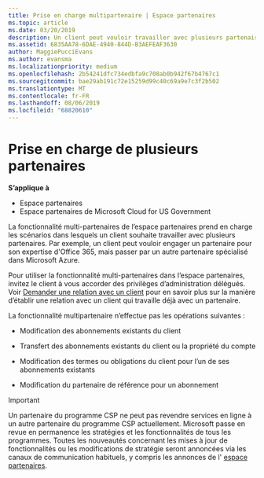 ```yaml
---
title: Prise en charge multipartenaire | Espace partenaires
ms.topic: article
ms.date: 03/20/2019
description: Un client peut vouloir travailler avec plusieurs partenaires du programme Fournisseur de solutions Cloud, spécialisés dans différents services.
ms.assetid: 6835AA78-6DAE-4940-844D-B3AEFEAF3630
author: MaggiePucciEvans
ms.author: evansma
ms.localizationpriority: medium
ms.openlocfilehash: 2b54241dfc734edbfa9c708ab0b942f67b4767c1
ms.sourcegitcommit: bae29ab191c72e15259d99c40c69a9e7c3f2b502
ms.translationtype: MT
ms.contentlocale: fr-FR
ms.lasthandoff: 08/06/2019
ms.locfileid: "68820610"
---
```

# <a name="multi-partner-support"></a>Prise en charge de plusieurs partenaires

**S’applique à**

-  Espace partenaires
-  Espace partenaires de Microsoft Cloud for US Government

La fonctionnalité multi-partenaires de l’espace partenaires prend en charge les scénarios dans lesquels un client souhaite travailler avec plusieurs partenaires. Par exemple, un client peut vouloir engager un partenaire pour son expertise d'Office 365, mais passer par un autre partenaire spécialisé dans Microsoft Azure.

Pour utiliser la fonctionnalité multi-partenaires dans l’espace partenaires, invitez le client à vous accorder des privilèges d’administration délégués. Voir [Demander une relation avec un client](request-a-relationship-with-a-customer.md) pour en savoir plus sur la manière d’établir une relation avec un client qui travaille déjà avec un partenaire.

La fonctionnalité multipartenaire n’effectue pas les opérations suivantes&nbsp;:

- Modification des abonnements existants du client

- Transfert des abonnements existants du client ou la propriété du compte

- Modification des termes ou obligations du client pour l’un de ses abonnements existants

- Modification du partenaire de référence pour un abonnement

> [!IMPORTANT]  
> Un partenaire du programme CSP ne peut pas revendre services en ligne à un autre partenaire du programme CSP actuellement. Microsoft passe en revue en permanence les stratégies et les fonctionnalités de tous les programmes. Toutes les nouveautés concernant les mises à jour de fonctionnalités ou les modifications de stratégie seront annoncées via les canaux de communication habituels, y compris les annonces de l' [espace partenaires](https://partner.microsoft.com/pcv/announcements).